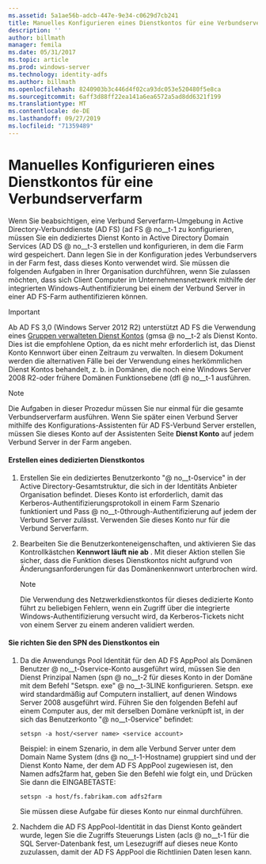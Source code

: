 ```yaml
---
ms.assetid: 5a1ae56b-adcb-447e-9e34-c0629d7cb241
title: Manuelles Konfigurieren eines Dienstkontos für eine Verbundserverfarm
description: ''
author: billmath
manager: femila
ms.date: 05/31/2017
ms.topic: article
ms.prod: windows-server
ms.technology: identity-adfs
ms.author: billmath
ms.openlocfilehash: 8240903b3c446d4f02ca93dc053e520480f5e8ca
ms.sourcegitcommit: 6aff3d88ff22ea141a6ea6572a5ad8dd6321f199
ms.translationtype: MT
ms.contentlocale: de-DE
ms.lasthandoff: 09/27/2019
ms.locfileid: "71359489"
---
```

# <a name="manually-configure-a-service-account-for-a-federation-server-farm"></a>Manuelles Konfigurieren eines Dienstkontos für eine Verbundserverfarm

Wenn Sie beabsichtigen, eine Verbund Serverfarm-Umgebung in Active Directory-Verbunddienste (AD FS) \(ad FS @ no__t-1 zu konfigurieren, müssen Sie ein dediziertes Dienst Konto in Active Directory Domain Services \(AD DS @ no__t-3 erstellen und konfigurieren, in dem die Farm wird gespeichert. Dann legen Sie in der Konfiguration jedes Verbundservers in der Farm fest, dass dieses Konto verwendet wird. Sie müssen die folgenden Aufgaben in Ihrer Organisation durchführen, wenn Sie zulassen möchten, dass sich Client Computer im Unternehmensnetzwerk mithilfe der integrierten Windows-Authentifizierung bei einem der Verbund Server in einer AD FS-Farm authentifizieren können.  

> [!IMPORTANT]
> Ab AD FS 3,0 (Windows Server 2012 R2) unterstützt AD FS die Verwendung eines [Gruppen verwalteten Dienst Kontos](https://docs.microsoft.com/windows-server/security/group-managed-service-accounts/group-managed-service-accounts-overview) \(gmsa @ no__t-2 als Dienst Konto.  Dies ist die empfohlene Option, da es nicht mehr erforderlich ist, das Dienst Konto Kennwort über einen Zeitraum zu verwalten.  In diesem Dokument werden die alternativen Fälle bei der Verwendung eines herkömmlichen Dienst Kontos behandelt, z. b. in Domänen, die noch eine Windows Server 2008 R2-oder frühere Domänen Funktionsebene \(dfl @ no__t-1 ausführen.

> [!NOTE]  
> Die Aufgaben in dieser Prozedur müssen Sie nur einmal für die gesamte Verbundserverfarm ausführen. Wenn Sie später einen Verbund Server mithilfe des Konfigurations-Assistenten für AD FS-Verbund Server erstellen, müssen Sie dieses Konto auf der Assistenten Seite **Dienst Konto** auf jedem Verbund Server in der Farm angeben.  
  
#### <a name="create-a-dedicated-service-account"></a>Erstellen eines dedizierten Dienstkontos  
  
1.  Erstellen Sie ein dediziertes Benutzerkonto "@ no__t-0service" in der Active Directory-Gesamtstruktur, die sich in der Identitäts Anbieter Organisation befindet. Dieses Konto ist erforderlich, damit das Kerberos-Authentifizierungsprotokoll in einem Farm Szenario funktioniert und Pass @ no__t-0through-Authentifizierung auf jedem der Verbund Server zulässt. Verwenden Sie dieses Konto nur für die Verbund Serverfarm.  
  
2.  Bearbeiten Sie die Benutzerkonteneigenschaften, und aktivieren Sie das Kontrollkästchen **Kennwort läuft nie ab** . Mit dieser Aktion stellen Sie sicher, dass die Funktion dieses Dienstkontos nicht aufgrund von Änderungsanforderungen für das Domänenkennwort unterbrochen wird.  
  
    > [!NOTE]  
    > Die Verwendung des Netzwerkdienstkontos für dieses dedizierte Konto führt zu beliebigen Fehlern, wenn ein Zugriff über die integrierte Windows-Authentifizierung versucht wird, da Kerberos-Tickets nicht von einem Server zu einem anderen validiert werden.  
  
#### <a name="to-set-the-spn-of-the-service-account"></a>Sie richten Sie den SPN des Dienstkontos ein  
  
1.  Da die Anwendungs Pool Identität für den AD FS AppPool als Domänen Benutzer @ no__t-0service-Konto ausgeführt wird, müssen Sie den Dienst Prinzipal Namen \(spn @ no__t-2 für dieses Konto in der Domäne mit dem Befehl "Setspn. exe" @ no__t-3LINE konfigurieren. Setspn. exe wird standardmäßig auf Computern installiert, auf denen Windows Server 2008 ausgeführt wird. Führen Sie den folgenden Befehl auf einem Computer aus, der mit derselben Domäne verknüpft ist, in der sich das Benutzerkonto "@ no__t-0service" befindet:  
  
    ```  
    setspn -a host/<server name> <service account>  
    ```  
  
    Beispiel: in einem Szenario, in dem alle Verbund Server unter dem Domain Name System \(dns @ no__t-1-Hostname) gruppiert sind und der Dienst Konto Name, der dem AD FS AppPool zugewiesen ist, den Namen adfs2farm hat, geben Sie den Befehl wie folgt ein, und Drücken Sie dann die EINGABETASTE:  
  
    ```  
    setspn -a host/fs.fabrikam.com adfs2farm  
    ```  
  
    Sie müssen diese Aufgabe für dieses Konto nur einmal durchführen.  
  
2.  Nachdem die AD FS AppPool-Identität in das Dienst Konto geändert wurde, legen Sie die Zugriffs Steuerungs Listen \(acls @ no__t-1 für die SQL Server-Datenbank fest, um Lesezugriff auf dieses neue Konto zuzulassen, damit der AD FS AppPool die Richtlinien Daten lesen kann.  
  

